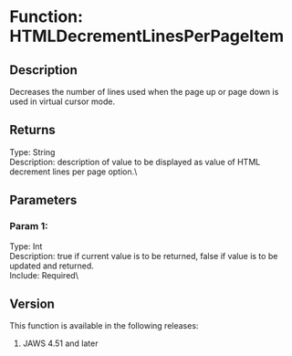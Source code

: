 # Function: HTMLDecrementLinesPerPageItem

## Description

Decreases the number of lines used when the page up or page down is used
in virtual cursor mode.

## Returns

Type: String\
Description: description of value to be displayed as value of HTML
decrement lines per page option.\

## Parameters

### Param 1:

Type: Int\
Description: true if current value is to be returned, false if value is
to be updated and returned.\
Include: Required\

## Version

This function is available in the following releases:

1.  JAWS 4.51 and later
